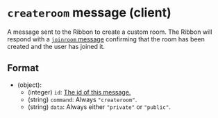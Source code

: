 # `createroom` message (client)

A message sent to the Ribbon to create a custom room. The Ribbon will respond with a [`joinroom` message](./server_joinroom.md) confirming that the room has been created and the user has joined it.

## Format

* (object):
    * (integer) `id`: [The id of this message.](../Ribbon.md#id-messages)
    * (string) `command`: Always `"createroom"`.
    * (string) `data`: Always either `"private"` or `"public"`.
